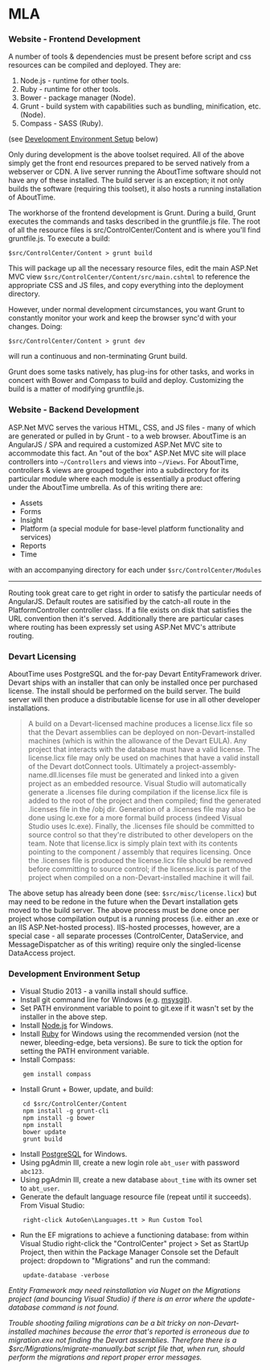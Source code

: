MLA
===
### Website - Frontend Development

A number of tools & dependencies must be present before script and css resources can be compiled and deployed.  They are:

1. Node.js - runtime for other tools.
2. Ruby - runtime for other tools.
3. Bower - package manager (Node).
4. Grunt - build system with capabilities such as bundling, minification, etc. (Node).
5. Compass - SASS (Ruby).

(see [Development Environment Setup](#development-environment-setup) below)

Only during development is the above toolset required. All of the above simply get the front end resources prepared to be served natively from a webserver or CDN. A live server running the AboutTime software should not have any of these installed. The build server is an exception; it not only builds the software (requiring this toolset), it also hosts a running installation of AboutTime.

The workhorse of the frontend development is Grunt. During a build, Grunt executes the commands and tasks described in the gruntfile.js file. The root of all the resource files is src/ControlCenter/Content and is where you'll find gruntfile.js. To execute a build:
    
    $src/ControlCenter/Content > grunt build
 
 This will package up all the necessary resource files, edit the main ASP.Net MVC view `$src/ControlCenter/Content/src/main.cshtml` to reference the appropriate CSS and JS files, and copy everything into the deployment directory.

However, under normal development circumstances, you want Grunt to constantly monitor your work and keep the browser sync'd with your changes. Doing:

    $src/ControlCenter/Content > grunt dev

will run a continuous and non-terminating Grunt build.

Grunt does some tasks natively, has plug-ins for other tasks, and works in concert with Bower and Compass to build and deploy. Customizing the build is a matter of modifying gruntfile.js.

### Website - Backend Development

ASP.Net MVC serves the various HTML, CSS, and JS files - many of which are generated or pulled in by Grunt - to a web browser. AboutTime is an AngularJS / SPA and required a customized ASP.Net MVC site to accommodate this fact. An "out of the box" ASP.Net MVC site will place controllers into `~/Controllers` and views into `~/Views`. For AboutTime, controllers & views are grouped together into a subdirectory for its particular module where each module is essentially a product offering under the AboutTime umbrella. As of this writing there are:

- Assets
- Forms
- Insight
- Platform (a special module for base-level platform functionality and services)
- Reports
- Time

with an accompanying directory for each under `$src/ControlCenter/Modules`
***
Routing took great care to get right in order to satisfy the particular needs of AngularJS. Default routes are satisified by the catch-all route in the PlatformController controller class. If a file exists on disk that satisfies the URL convention then it's served. Additionally there are particular cases where routing has been expressly set using ASP.Net MVC's attribute routing.

### Devart Licensing

AboutTime uses PostgreSQL and the for-pay Devart EntityFramework driver. Devart ships with an installer that can only be installed once per purchased license. The install should be performed on the build server. The build server will then produce a distributable license for use in all other developer installations.

> A build on a Devart-licensed machine produces a license.licx file so that the Devart assemblies can be deployed on non-Devart-installed machines (which is within the allowance of the Devart EULA). Any project that interacts with the database must have a valid license. The license.licx file may only be used on machines that have a valid install of the Devart dotConnect tools. Ultimately a project-assembly-name.dll.licenses file must be generated and linked into a given project as an embedded resource. Visual Studio will automatically generate a .licenses file during compilation if the license.licx file is added to the root of the project and then compiled; find the generated .licenses file in the /obj dir. Generation of a .licenses file may also be done using lc.exe for a more formal build process (indeed Visual Studio uses lc.exe). Finally, the .licenses file should be committed to source control so that they're distributed to other developers on the team. Note that license.licx is simply plain text with its contents pointing to the component / assembly that requires licensing. Once the .licenses file is produced the license.licx file should be removed before committing to source control; if the license.licx is part of the project when compiled on a non-Devart-installed machine it will fail.

The above setup has already been done (see: `$src/misc/license.licx`) but may need to be redone in the future when the Devart installation gets moved to the build server. The above process must be done once per project whose compilation output is a running process (i.e. either an .exe or an IIS ASP.Net-hosted process). IIS-hosted processes, however, are a special case - all separate processes (ControlCenter, DataService, and MessageDispatcher as of this writing) require only the singled-license DataAccess project.

### Development Environment Setup

- Visual Studio 2013 - a vanilla install should suffice.
- Install git command line for Windows (e.g. [msysgit](http://msysgit.github.io/)).
- Set PATH environment variable to point to git.exe if it wasn't set by the installer in the above step.
- Install [Node.js](http://nodejs.org/download/) for Windows.
- Install [Ruby](http://rubyinstaller.org/downloads/) for Windows using the recommended version (not the newer, bleeding-edge, beta versions). Be sure to tick the option for setting the PATH environment variable.
- Install Compass:
```
    gem install compass
```
- Install Grunt + Bower, update, and build:
```
    cd $src/ControlCenter/Content
    npm install -g grunt-cli
    npm install -g bower
    npm install
    bower update
    grunt build
```
- Install [PostgreSQL](http://www.postgresql.org/download/) for Windows.
- Using pgAdmin III, create a new login role `abt_user` with password `abc123`.
- Using pgAdmin III, create a new database `about_time` with its owner set to `abt_user`.
- Generate the default language resource file (repeat until it succeeds). From Visual Studio:
```
    right-click AutoGen\Languages.tt > Run Custom Tool
```
- Run the EF migrations to achieve a functioning database: from within Visual Studio right-click the "ControlCenter" project > Set as StartUp Project, then within the Package Manager Console set the Default project: dropdown to "Migrations" and run the command:
```
    update-database -verbose
```
*Entity Framework may need reinstallation via Nuget on the Migrations project (and bouncing Visual Studio) if there is an error where the update-database command is not found.*

*Trouble shooting failing migrations can be a bit tricky on non-Devart-installed machines because the error that's reported is erroneous due to migration.exe not finding the Devart assemblies. Therefore there is a $src/Migrations/migrate-manually.bat script file that, when run, should perform the migrations and report proper error messages.*
